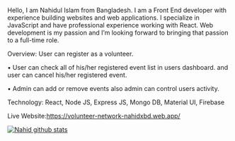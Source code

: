 
Hello, I am Nahidul Islam from Bangladesh.
I am a Front End developer with experience building websites and web applications. I specialize in JavaScript and have professional experience working with React.
Web development is my passion and I’m looking forward to bringing that passion to a full-time role. 

Overview: User can register as a volunteer.

• User can check all of his/her registered event list in users dashboard. and user can cancel his/her registered event.

• Admin can add or remove events also admin can control users activity.

Technology: React, Node JS, Express JS, Mongo DB, Material UI, Firebase

Live Website:https://volunteer-network-nahidxbd.web.app/

[![Nahid github stats](https://github-readme-stats.vercel.app/api?username=nahidxbd)](https://github.com/anuraghazra/github-readme-stats)
